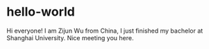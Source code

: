 # hello-world

Hi everyone!
I am Zijun Wu from China, I just finished my bachelor at Shanghai University. Nice meeting you here.
